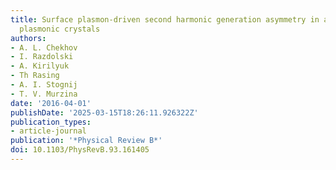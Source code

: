 ```yaml
---
title: Surface plasmon-driven second harmonic generation asymmetry in anisotropic
  plasmonic crystals
authors:
- A. L. Chekhov
- I. Razdolski
- A. Kirilyuk
- Th Rasing
- A. I. Stognij
- T. V. Murzina
date: '2016-04-01'
publishDate: '2025-03-15T18:26:11.926322Z'
publication_types:
- article-journal
publication: '*Physical Review B*'
doi: 10.1103/PhysRevB.93.161405
---
```

